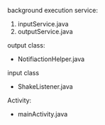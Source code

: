 background execution service:
1. inputService.java
2. outputService.java

output class:
- NotifiactionHelper.java

input class
- ShakeListener.java

Activity:
- mainActivity.java
